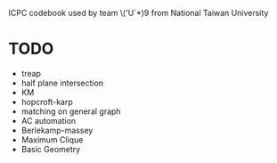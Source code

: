 ICPC codebook used by team \\('U`*)9 from National Taiwan University

# TODO
* treap
* half plane intersection
* KM
* hopcroft-karp
* matching on general graph
* AC automation
* Berlekamp-massey
* Maximum Clique
* Basic Geometry
